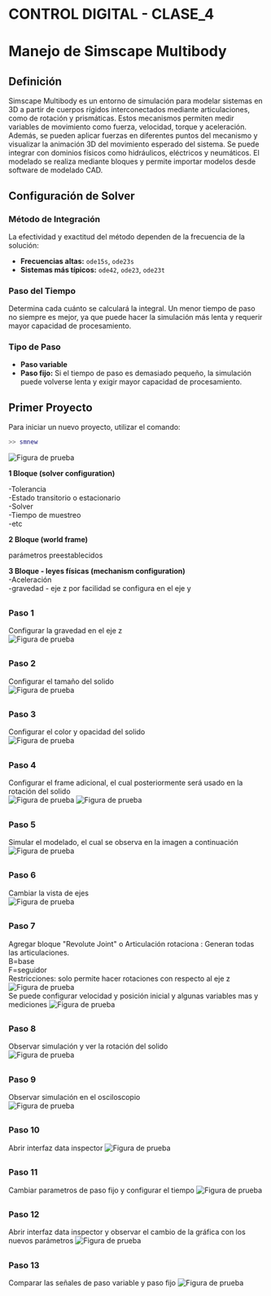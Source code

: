 # CONTROL DIGITAL - CLASE_4
# Manejo de Simscape Multibody

## Definición  
Simscape Multibody es un entorno de simulación para modelar sistemas en 3D a partir de cuerpos rígidos interconectados mediante articulaciones, como de rotación y prismáticas. Estos mecanismos permiten medir variables de movimiento como fuerza, velocidad, torque y aceleración. Además, se pueden aplicar fuerzas en diferentes puntos del mecanismo y visualizar la animación 3D del movimiento esperado del sistema. Se puede integrar con dominios físicos como hidráulicos, eléctricos y neumáticos. El modelado se realiza mediante bloques y permite importar modelos desde software de modelado CAD.  

## Configuración de Solver  

### Método de Integración  
La efectividad y exactitud del método dependen de la frecuencia de la solución:  

- **Frecuencias altas:** `ode15s`, `ode23s`  
- **Sistemas más típicos:** `ode42`, `ode23`, `ode23t`  

### Paso del Tiempo  
Determina cada cuánto se calculará la integral. Un menor tiempo de paso no siempre es mejor, ya que puede hacer la simulación más lenta y requerir mayor capacidad de procesamiento.  

### Tipo de Paso  
- **Paso variable**  
- **Paso fijo:** Si el tiempo de paso es demasiado pequeño, la simulación puede volverse lenta y exigir mayor capacidad de procesamiento.  

## Primer Proyecto  

Para iniciar un nuevo proyecto, utilizar el comando:  
```matlab
>> smnew
```
![Figura de prueba](IMAGES/PIN.png)

**1 Bloque (solver configuration)**  

-Tolerancia  
-Estado transitorio o estacionario  
-Solver  
-Tiempo de muestreo  
-etc  

**2 Bloque (world frame)**  

parámetros preestablecidos  

**3 Bloque - leyes físicas (mechanism configuration)**  
-Aceleración  
-gravedad - eje z por facilidad se configura en el eje y  
##
### Paso 1

Configurar la gravedad en el eje z  
![Figura de prueba](IMAGES/P2.png)
##
### Paso 2
Configurar el tamaño del solido    
![Figura de prueba](IMAGES/P3.png)
##
### Paso 3
Configurar el color y opacidad del solido   
![Figura de prueba](IMAGES/P4.png)
##
### Paso 4
Configurar el frame adicional, el cual posteriormente será usado en la rotación del solido  
![Figura de prueba](IMAGES/P5.png)
![Figura de prueba](IMAGES/P6.png)
##
### Paso 5
Simular el modelado, el cual se observa en la imagen a continuación
![Figura de prueba](IMAGES/P7.png)
##
### Paso 6
Cambiar la vista de ejes  
![Figura de prueba](IMAGES/P77.png)
##
### Paso 7
Agregar bloque "Revolute Joint" o Articulación rotaciona : Generan todas las articulaciones.  
B=base  
F=seguidor  
Restricciones: solo permite hacer rotaciones con respecto al eje z
![Figura de prueba](IMAGES/P8.png)  
Se puede configurar velocidad y posición inicial y algunas variables mas y mediciones
![Figura de prueba](IMAGES/P9.png)
##
### Paso 8
Observar simulación y ver la rotación del solido  
![Figura de prueba](IMAGES/P10.png)
##
### Paso 9
Observar simulación en el osciloscopio   
![Figura de prueba](IMAGES/P11.png)
##
##
### Paso 10
Abrir interfaz data inspector
![Figura de prueba](IMAGES/P12.png)
##
### Paso 11
Cambiar parametros de paso fijo y configurar el tiempo
![Figura de prueba](IMAGES/P13.png)
##
### Paso 12
Abrir interfaz data inspector y observar el cambio de la gráfica con los nuevos parámetros
![Figura de prueba](IMAGES/P14.png)
##
### Paso 13
Comparar las señales de paso variable y paso fijo
![Figura de prueba](IMAGES/P15.png)
